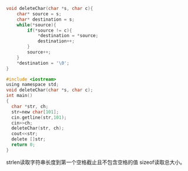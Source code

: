 ```c
void deleteChar(char *s, char c){
    char* source = s;
    char* destination = s;
    while(*source){
        if(*source != c){
            *destination = *source;
            destination++;
        }
        source++;
    }
    *destination = '\0';
}

#include <iostream>
using namespace std;
void deleteChar(char *s, char c);
int main()
{
  char *str, ch;
  str=new char[101];
  cin.getline(str,101);
  cin>>ch;
  deleteChar(str, ch);
  cout<<str;
  delete []str;
  return 0;
}
```
strlen读取字符串长度到第一个空格截止且不包含空格的值
sizeof读取总大小。
<!--stackedit_data:
eyJoaXN0b3J5IjpbLTE4ODUyMTY2MDAsLTI1ODYyMzAzNl19
-->